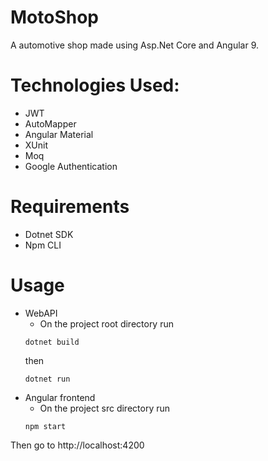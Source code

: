 # MotoShop
A automotive shop made using Asp.Net Core and Angular 9.

# Technologies Used:
 * JWT
 * AutoMapper
 * Angular Material
 * XUnit
 * Moq
 * Google Authentication
 
 # Requirements
   * Dotnet SDK
   * Npm CLI
 
 # Usage
  * WebAPI
      * On the project root directory run
      ```
      dotnet build
      ```
       then
      ```
      dotnet run
      ```
  * Angular frontend
     * On the project src directory run
      ```
      npm start
      ```
  Then go to http://localhost:4200
